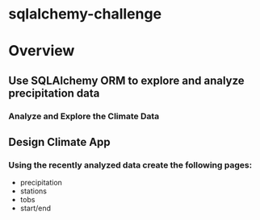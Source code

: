 # sqlalchemy-challenge

<h1>Overview</h1>

<h2>Use SQLAlchemy ORM to explore and analyze precipitation data</h2>

<h3>Analyze and Explore the Climate Data</h3>

<h2>Design Climate App</h2>

<h3>Using the recently analyzed data create the following pages:</h3>
<ul>
<li>precipitation</li>
<li>stations</li>
<li>tobs</li>
<li>start/end</li>
</ul>
